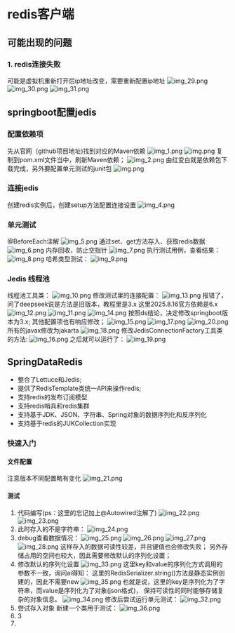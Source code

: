 # redis客户端
## 可能出现的问题
### 1. redis连接失败
可能是虚拟机重新打开后ip地址改变，需要重新配置ip地址
![img_29.png](img_29.png)
![img_30.png](img_30.png)
![img_31.png](img_31.png)
## springboot配置jedis
### 配置依赖项
先从官网（github项目地址)找到对应的Maven依赖
![img_1.png](img_1.png)
![img.png](img.png)
复制到pom.xml文件当中，刷新Maven依赖；
![img_2.png](img_2.png)
由红变白就是依赖包下载完成，另外要配置单元测试的junit包
![img.png](img_3.png)
### 连接jedis
创建redis实例后，创建setup方法配置连接设置
![img_4.png](img_4.png)
### 单元测试
@BeforeEach注解
![img_5.png](img_5.png)
通过set、get方法存入、获取redis数据
![img_6.png](img_6.png)
内存回收，防止空指针
![img_7.png](img_7.png)
执行测试用例，查看结果：
![img_8.png](img_8.png)
哈希类型测试：
![img_9.png](img_9.png)
### Jedis 线程池
线程池工具类：
![img_10.png](img_10.png)
修改测试里的连接配置：
![img_13.png](img_13.png)
报错了，问了deepseek说是方法是旧版本，教程里是3.x
这里2025.8.16官方依赖是6.x
![img_12.png](img_12.png)
![img_11.png](img_11.png)
![img_14.png](img_14.png)
按照ds结论，决定修改springboot版本为3.x;
其他配置项也有响应修改；
![img_15.png](img_15.png)
![img_17.png](img_17.png)
![img_20.png](img_20.png)
所有的javax修改为jakarta
![img_18.png](img_18.png)
修改JedisConnectionFactory工具类的方法:
![img_16.png](img_16.png)
之后就可以运行了：
![img_19.png](img_19.png)
## SpringDataRedis
* 整合了Lettuce和Jedis;
* 提供了RedisTemplate类统一API来操作redis;
* 支持redis的发布订阅模型
* 支持redis哨兵和redis集群
* 支持基于JDK、JSON、字符串、Spring对象的数据序列化和反序列化
* 支持基于redis的JUKCollection实现
### 快速入门
#### 文件配置
注意版本不同配置略有变化
![img_21.png](img_21.png)
#### 测试
1. 代码编写(ps：这里的忘记加上@Autowired注解了)
![img_22.png](img_22.png)
![img_23.png](img_23.png)
2. 此时存入的不是字符串：
![img_24.png](img_24.png)
3. debug查看数据情况：
![img_25.png](img_25.png)
![img_26.png](img_26.png)
![img_27.png](img_27.png)
![img_28.png](img_28.png)
这样存入的数据可读性较差，并且键值也会修改失败；
另外存储占用的空间也较大，因此需要修改默认的序列化设置；
4. 修改默认的序列化设置
![img_33.png](img_33.png)
这里key和value的序列化方式调用的参数不一致，询问ai得知：
这里的RedisSerializer.string()方法是静态实例创建的，因此不需要new
![img_35.png](img_35.png)
也就是说，这里的key是序列化为了字符串，而value是序列化为了对象(json格式)，
保持可读性的同时能够存储复杂的对象信息。
![img_34.png](img_34.png)
修改后尝试运行单元测试：
![img_32.png](img_32.png)
5. 尝试存入对象
新建一个类用于测试：
![img_36.png](img_36.png)
6. 3
7. 